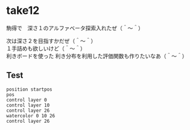 # take12

駒得で　深さ１のアルファベータ探索入れたぜ（＾～＾）  

次は深さ２を目指すかだぜ（＾～＾）  
１手詰めも欲しいけど（＾～＾）  
利きボードを使った 利き分布を利用した評価関数も作りたいなあ（＾～＾）

## Test

```plain
position startpos
pos
control layer 0
control layer 10
control layer 26
watercolor 0 10 26
control layer 26
```
